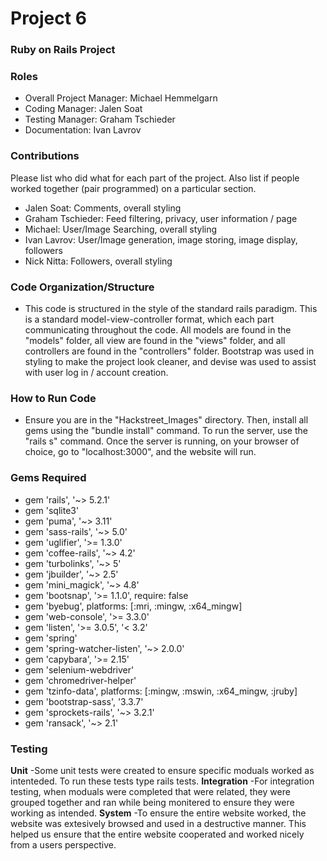 # Project 6
### Ruby on Rails Project

### Roles
* Overall Project Manager: Michael Hemmelgarn
* Coding Manager: Jalen Soat
* Testing Manager: Graham Tschieder
* Documentation: Ivan Lavrov

### Contributions
Please list who did what for each part of the project.
Also list if people worked together (pair programmed) on a particular section.
- Jalen Soat: Comments, overall styling
- Graham Tschieder: Feed filtering, privacy, user information / page
- Michael: User/Image Searching, overall styling
- Ivan Lavrov: User/Image generation, image storing, image display, followers
- Nick Nitta: Followers, overall styling

### Code Organization/Structure
- This code is structured in the style of the standard rails paradigm. This is a standard model-view-controller format, which each part communicating throughout the code. All models are found in the "models" folder, all view are found in the "views" folder, and all controllers are found in the "controllers" folder. Bootstrap was used in styling to make the project look cleaner, and devise was used to assist with user log in / account creation.  

### How to Run Code
- Ensure you are in the "Hackstreet_Images" directory. Then, install all gems using the "bundle install" command. To run the server, use the "rails s" command. Once the server is running, on your browser of choice, go to "localhost:3000", and the website will run.

### Gems Required
- gem 'rails', '~> 5.2.1'
- gem 'sqlite3'
- gem 'puma', '~> 3.11'
- gem 'sass-rails', '~> 5.0'
- gem 'uglifier', '>= 1.3.0'
- gem 'coffee-rails', '~> 4.2'
- gem 'turbolinks', '~> 5'
- gem 'jbuilder', '~> 2.5'
- gem 'mini_magick', '~> 4.8'
- gem 'bootsnap', '>= 1.1.0', require: false
- gem 'byebug', platforms: [:mri, :mingw, :x64_mingw]
- gem 'web-console', '>= 3.3.0'
- gem 'listen', '>= 3.0.5', '< 3.2'
- gem 'spring'
- gem 'spring-watcher-listen', '~> 2.0.0'
- gem 'capybara', '>= 2.15'
- gem 'selenium-webdriver'
- gem 'chromedriver-helper'
- gem 'tzinfo-data', platforms: [:mingw, :mswin, :x64_mingw, :jruby]
- gem 'bootstrap-sass', '3.3.7'
- gem 'sprockets-rails', '~> 3.2.1'
- gem 'ransack', '~> 2.1'

### Testing
**Unit**
  -Some unit tests were created to ensure specific moduals worked as intenteded. To run these tests type rails tests.
**Integration**
  -For integration testing, when moduals were completed that were related, they were grouped together and ran while being
  monitered to ensure they were working as intended.
**System**
  -To ensure the entire website worked, the website was extesively browsed and used in a destructive manner. This helped us
  ensure that the entire website cooperated and worked nicely from a users perspective.
